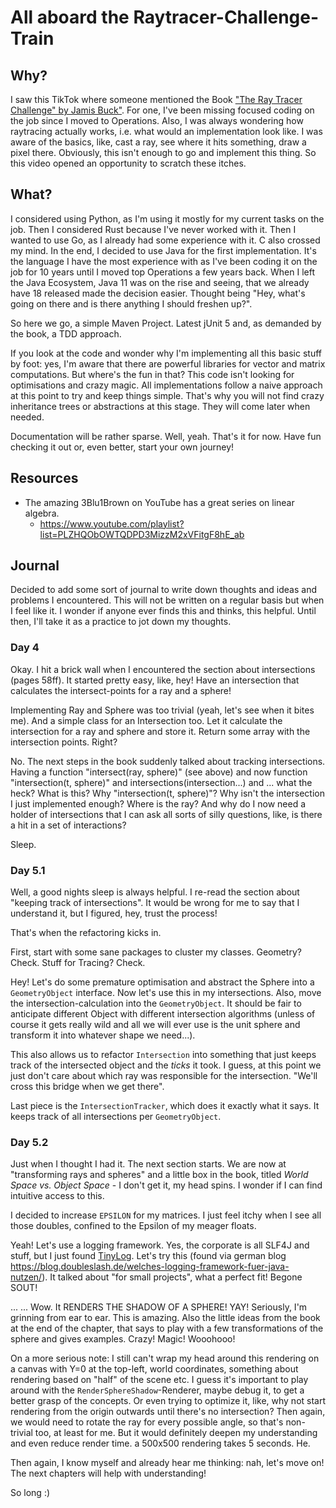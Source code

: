 # All aboard the Raytracer-Challenge-Train
## Why?
I saw this TikTok where someone mentioned the Book ["The Ray Tracer Challenge" by Jamis Buck"](http://raytracerchallenge.com/).
For one, I've been missing focused coding on the job since I moved to Operations. 
Also, I was always wondering how raytracing actually works, i.e. what would an implementation look like. 
I was aware of the basics, like, cast a ray, see where it hits something, draw a pixel there.
Obviously, this isn't enough to go and implement this thing. So this video opened an opportunity to scratch these itches.

## What?
I considered using Python, as I'm using it mostly for my current tasks on the job. Then I considered Rust because I've never worked with it.
Then I wanted to use Go, as I already had some experience with it. C also crossed my mind.
In the end, I decided to use Java for the first implementation.
It's the language I have the most experience with as I've been coding it on the job for 10 years until I moved top Operations a few years back.
When I left the Java Ecosystem, Java 11 was on the rise and seeing, that we already have 18 released made the decision easier.
Thought being "Hey, what's going on there and is there anything I should freshen up?".

So here we go, a simple Maven Project. Latest jUnit 5 and, as demanded by the book, a TDD approach.

If you look at the code and wonder why I'm implementing all this basic stuff by foot: yes, I'm aware that there are powerful libraries for vector and matrix computations.
But where's the fun in that? This code isn't looking for optimisations and crazy magic.
All implementations follow a naive approach at this point to try and keep things simple.
That's why you will not find crazy inheritance trees or abstractions at this stage. They will come later when needed.

Documentation will be rather sparse. Well, yeah. That's it for now. Have fun checking it out or, even better, start your own journey!

## Resources
* The amazing 3Blu1Brown on YouTube has a great series on linear algebra. 
  * https://www.youtube.com/playlist?list=PLZHQObOWTQDPD3MizzM2xVFitgF8hE_ab 


## Journal
Decided to add some sort of journal to write down thoughts and ideas and problems I encountered. This will not be written on a regular basis but when I feel like it.
I wonder if anyone ever finds this and thinks, this helpful. Until then, I'll take it as a practice to jot down my thoughts.
### Day 4
Okay. I hit a brick wall when I encountered the section about intersections (pages 58ff).
It started pretty easy, like, hey! Have an intersection that calculates the intersect-points for a ray and a sphere!

Implementing Ray and Sphere was too trivial (yeah, let's see when it bites me). And a simple class for an Intersection too.
Let it calculate the intersection for a ray and sphere and store it. Return some array with the intersection points.
Right?

No. The next steps in the book suddenly talked about tracking intersections. Having a function "intersect(ray, sphere)" (see above) 
and now function "intersection(t, sphere)" and intersections(intersection...) and ... what the heck?
What is this? Why "intersection(t, sphere)"? Why isn't the intersection I just implemented enough? Where is the ray?
And why do I now need a holder of intersections that I can ask all sorts of silly questions, like, is there a hit in a set of interactions?

Sleep.

### Day 5.1
Well, a good nights sleep is always helpful. I re-read the section about "keeping track of intersections".
It would be wrong for me to say that I understand it, but I figured, hey, trust the process! 

That's when the refactoring kicks in.

First, start with some sane packages to cluster my classes. Geometry? Check. Stuff for Tracing? Check.

Hey! Let's do some premature optimisation and abstract the Sphere into a `GeometryObject` interface. 
Now let's use this in my intersections. Also, move the intersection-calculation into the `GeometryObject`. 
It should be fair to anticipate different Object with different intersection algorithms (unless of course it gets really wild and all we will ever use is the unit sphere and transform it into whatever shape we need...).

This also allows us to refactor `Intersection` into something that just keeps track of the intersected object and the *ticks* it took.
I guess, at this point we just don't care about which ray was responsible for the intersection. "We'll cross this bridge when we get there".

Last piece is the `IntersectionTracker`, which does it exactly what it says. It keeps track of all intersections per `GeometryObject`.

### Day 5.2
Just when I thought I had it. The next section starts. We are now at "transforming rays and spheres" and a little box in the book, titled *World Space vs. Object Space* - I don't get it, my head spins.
I wonder if I can find intuitive access to this.

I decided to increase `EPSILON` for my matrices. I just feel itchy when I see all those doubles, confined to the Epsilon of my meager floats.

Yeah! Let's use a logging framework. Yes, the corporate is all SLF4J and stuff, but I just found [TinyLog](https://tinylog.org).
Let's try this (found via german blog https://blog.doubleslash.de/welches-logging-framework-fuer-java-nutzen/). It talked about "for small projects", what a perfect fit!
Begone SOUT!

... ... Wow. It RENDERS THE SHADOW OF A SPHERE! YAY! Seriously, I'm grinning from ear to ear. This is amazing.
Also the little ideas from the book at the end of the chapter, that says to play with a few transformations of the sphere and gives examples. Crazy! Magic! Wooohooo!

On a more serious note: I still can't wrap my head around this rendering on a canvas with Y=0 at the top-left, world coordinates, something about rendering based on "half" of the scene etc.
I guess it's important to play around with the `RenderSphereShadow`-Renderer, maybe debug it, to get a better grasp of the concepts.
Or even trying to optimize it, like, why not start rendering from the origin outwards until there's no intersection? Then again, we would need to rotate the ray for every possible angle, so that's non-trivial too, at least for me.
But it would definitely deepen my understanding and even reduce render time. a 500x500 rendering takes 5 seconds. He.

Then again, I know myself and already hear me thinking: nah, let's move on! The next chapters will help with understanding!

So long :)




